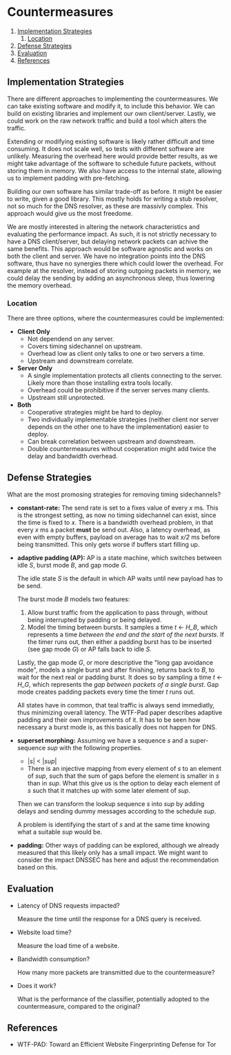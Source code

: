 # Countermeasures

1. [Implementation Strategies](#implementation-strategies)
    1. [Location](#location)
2. [Defense Strategies](#defense-strategies)
3. [Evaluation](#evaluation)
4. [References](#references)

## Implementation Strategies

There are different approaches to implementing the countermeasures.
We can take existing software and modify it, to include this behavior.
We can build on existing libraries and implement our own client/server.
Lastly, we could work on the raw network traffic and build a tool which alters the traffic.

Extending or modifying existing software is likely rather difficult and time consuming.
It does not scale well, so tests with different software are unlikely.
Measuring the overhead here would provide better results, as we might take advantage of the software to schedule future packets, without storing them in memory.
We also have access to the internal state, allowing us to implement padding with pre-fetching.

Building our own software has similar trade-off as before.
It might be easier to write, given a good library.
This mostly holds for writing a stub resolver, not so much for the DNS resolver, as these are massivly complex.
This approach would give us the most freedome.

We are mostly interested in altering the network characteristics and evaluating the performance impact.
As such, it is not strictly necessary to have a DNS client/server, but delaying network packets can achive the same benefits.
This approach would be software agnostic and works on both the client and server.
We have no integration points into the DNS software, thus have no synergies there which could lower the overhead.
For example at the resolver, instead of storing outgoing packets in memory, we could delay the sending by adding an asynchronous sleep, thus lowering the memory overhead.

### Location

There are three options, where the countermeasures could be implemented:

* **Client Only**
    * Not dependend on any server.
    * Covers timing sidechannel on upstream.
    * Overhead low as client only talks to one or two servers a time.
    * Upstream and downstream correlate.
* **Server Only**
    * A single implementation protects all clients connecting to the server.
        Likely more than those installing extra tools locally.
    * Overhead could be prohibitive if the server serves many clients.
    * Upstream still unprotected.
* **Both**
    * Cooperative strategies might be hard to deploy.
    * Two individually implementable strategies (neither client nor server depends on the other one to have the implementation) easier to deploy.
    * Can break correlation between upstream and downstream.
    * Double countermeasures without cooperation might add twice the delay and bandwidth overhead.

## Defense Strategies

What are the most promosing strategies for removing timing sidechannels?

* **constant-rate:**
    The send rate is set to a fixes value of every *x* ms.
    This is the strongest setting, as now no timing sidechannel can exist, since the time is fixed to *x*.
    There is a bandwidth overhead problem, in that every *x* ms a packet **must** be send out.
    Also, a latency overhead, as even with empty buffers, payload on average has to wait *x/2* ms before being transmitted.
    This only gets worse if buffers start filling up.
* **adaptive padding (AP):**
    AP is a state machine, which switches between idle *S*, burst mode *B*, and gap mode *G*.

    The idle state *S* is the default in which AP waits until new payload has to be send.

    The burst mode *B* models two features:
    1. Allow burst traffic from the application to pass through, without being interrupted by padding or being delayed.
    2. Model the timing between bursts.
    It samples a time *t* ← *H_B*, which represents a time *between the end and the start of the next bursts*.
    If the timer runs out, then either a padding burst has to be inserted (see gap mode *G*) or AP falls back to idle *S*.

    Lastly, the gap mode *G*, or more descriptive the "long gap avoidance mode", models a single burst and after finishing, returns back to *B*, to wait for the next real or padding burst.
    It does so by sampling a time *t* ← *H_G*, which represents the *gap between packets of a single burst*.
    Gap mode creates padding packets every time the timer *t* runs out.

    All states have in common, that teal traffic is always send immediatly, thus minimizing overall latency.
    The WTF-Pad paper describes adaptive padding and their own improvements of it.
    It has to be seen how necessary a burst mode is, as this basically does not happen for DNS.
* **superset morphing:**
    Assuming we have a sequence *s* and a super-sequence *sup* with the following properties.

    * |*s*| < |*sup*|
    * There is an injective mapping from every element of *s* to an element of *sup*, such that the sum of gaps before the element is smaller in *s* than in *sup*.
        What this give us is the option to delay each element of *s* such that it matches up with some later element of *sup*.

    Then we can transform the lookup sequence *s* into *sup* by adding delays and sending dummy messages according to the schedule *sup*.

    A problem is identifying the start of *s* and at the same time knowing what a suitable *sup* would be.
* **padding:**
    Other ways of padding can be explored, although we already measured that this likely only has a small impact.
    We might want to consider the impact DNSSEC has here and adjust the recommendation based on this.

## Evaluation

* Latency of DNS requests impacted?

    Measure the time until the response for a DNS query is received.
* Website load time?

    Measure the load time of a website.
* Bandwidth consumption?

    How many more packets are transmitted due to the countermeasure?
* Does it work?

    What is the performance of the classifier, potentially adopted to the countermeasure, compared to the original?

## References

* WTF-PAD: Toward an Efficient Website Fingerprinting Defense for Tor

